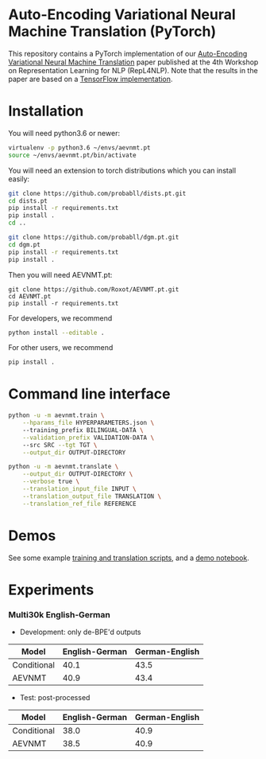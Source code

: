# Auto-Encoding Variational Neural Machine Translation (PyTorch)

This repository contains a PyTorch implementation of our <a href="https://arxiv.org/abs/1807.10564">Auto-Encoding Variational Neural Machine Translation</a> paper published at the 4th Workshop on Representation Learning for NLP (RepL4NLP). Note that the results in the paper are based on a <a href="https://github.com/Roxot/AEVNMT">TensorFlow implementation</a>.

# Installation

You will need python3.6 or newer:
```bash
virtualenv -p python3.6 ~/envs/aevnmt.pt
source ~/envs/aevnmt.pt/bin/activate
```

You will need an extension to torch distributions which you can install easily:
```bash
git clone https://github.com/probabll/dists.pt.git
cd dists.pt
pip install -r requirements.txt
pip install .
cd ..

git clone https://github.com/probabll/dgm.pt.git
cd dgm.pt
pip install -r requirements.txt
pip install .
```

Then you will need AEVNMT.pt: 
``` 
git clone https://github.com/Roxot/AEVNMT.pt.git 
cd AEVNMT.pt
pip install -r requirements.txt
```

For developers, we recommend
```bash
python install --editable .
```

For other users, we recommend 
```bash
pip install .
```

# Command line interface

```bash
python -u -m aevnmt.train \
    --hparams_file HYPERPARAMETERS.json \ 
    --training_prefix BILINGUAL-DATA \
    --validation_prefix VALIDATION-DATA \ 
    --src SRC --tgt TGT \
    --output_dir OUTPUT-DIRECTORY

python -u -m aevnmt.translate \
    --output_dir OUTPUT-DIRECTORY \
    --verbose true \
    --translation_input_file INPUT \
    --translation_output_file TRANSLATION \
    --translation_ref_file REFERENCE
```
 
# Demos
See some example <a href="demo/">training and translation scripts</a>, and a <a href="demo/AEVNMT.ipynb">demo notebook</a>.

# Experiments

### Multi30k English-German

* Development: only de-BPE'd outputs

| Model     | English-German | German-English |
| ------------------ | ----- | -------------- |
| Conditional        |  40.1 |     43.5       |
| AEVNMT             |  40.9 |     43.4       |

* Test: post-processed

| Model     | English-German | German-English |
| ------------------ | ----- | -------------- |
| Conditional        | 38.0  | 40.9           |
| AEVNMT             | 38.5  | 40.9           |
